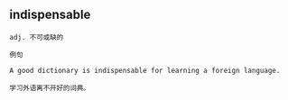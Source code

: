 ## indispensable
```
adj. 不可或缺的

例句

A good dictionary is indispensable for learning a foreign language.

学习外语离不开好的词典。
```
